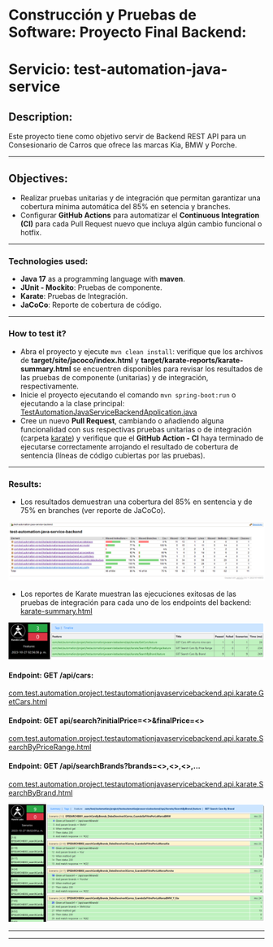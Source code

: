 # Construcción y Pruebas de Software: Proyecto Final Backend: 
# Servicio: test-automation-java-service 

## Description:
Este proyecto tiene como objetivo servir de Backend REST API para un Consesionario de Carros que ofrece las marcas Kia, BMW y Porche.

****

## Objectives:
- Realizar pruebas unitarias y de integración que permitan garantizar una cobertura mínima automática del 85% en setencia y branches.
- Configurar **GitHub Actions** para automatizar el **Continuous Integration (CI)** para cada Pull Request nuevo que incluya algún cambio funcional o hotfix.

****

### Technologies used:
- **Java 17** as a programming language with **maven**.
- **JUnit - Mockito**: Pruebas de componente.
- **Karate**: Pruebas de Integración.
- **JaCoCo**: Reporte de cobertura de código.

****

### How to test it?

- Abra el proyecto y ejecute ``` mvn clean install ```: verifique que los archivos de **target/site/jacoco/index.html** y **target/karate-reports/karate-summary.html** se encuentren disponibles para revisar los resultados de las pruebas de componente (unitarias) y de integración, respectivamente.
- Inicie el proyecto ejecutando el comando ``` mvn spring-boot:run ``` o ejecutando a la clase principal: [TestAutomationJavaServiceBackendApplication.java](src%2Fmain%2Fjava%2Fcom%2Ftest%2Fautomation%2Fproject%2Ftestautomationjavaservicebackend%2FTestAutomationJavaServiceBackendApplication.java)
- Cree un nuevo **Pull Request**, cambiando o añadiendo alguna funcionalidad con sus respectivas pruebas unitarias o de integración (carpeta [karate](src%2Ftest%2Fjava%2Fcom%2Ftest%2Fautomation%2Fproject%2Ftestautomationjavaservicebackend%2Fapi%2Fkarate)) y verifique que el **GitHub Action - CI** haya terminado de ejecutarse correctamente arrojando el resultado de cobertura de sentencia (líneas de código cubiertas por las pruebas).

******

### Results:
- Los resultados demuestran una cobertura del 85% en sentencia y de 75% en branches (ver reporte de JaCoCo).

![JaCoCo Report - 27102023.png](src%2Fmain%2Fresources%2FJaCoCo%20report%2FJaCoCo%20Report%20-%2027102023.png)

- Los reportes de Karate muestran las ejecuciones exitosas de las pruebas de integración para cada uno de los endpoints del backend:
  [karate-summary.html](karate-reports%2Fkarate-summary.html)

![Karate Report - 27102023.png](src%2Fmain%2Fresources%2FKarate%20Report%2FKarate%20Report%20-%2027102023.png)

#### Endpoint: GET /api/cars:
[com.test.automation.project.testautomationjavaservicebackend.api.karate.GetCars.html](karate-reports%2Fcom.test.automation.project.testautomationjavaservicebackend.api.karate.GetCars.html)

#### Endpoint: GET api/search?initialPrice=<>&finalPrice=<>
[com.test.automation.project.testautomationjavaservicebackend.api.karate.SearchByPriceRange.html](karate-reports%2Fcom.test.automation.project.testautomationjavaservicebackend.api.karate.SearchByPriceRange.html)

#### Endpoint: GET /api/searchBrands?brands=<>,<>,<>,…
[com.test.automation.project.testautomationjavaservicebackend.api.karate.SearchByBrand.html](karate-reports%2Fcom.test.automation.project.testautomationjavaservicebackend.api.karate.SearchByBrand.html)

![Karate Report - GET Search Cars By Brand - 27102023.png](src%2Fmain%2Fresources%2FKarate%20Report%2FKarate%20Report%20-%20GET%20Search%20Cars%20By%20Brand%20-%2027102023.png)

******
******
